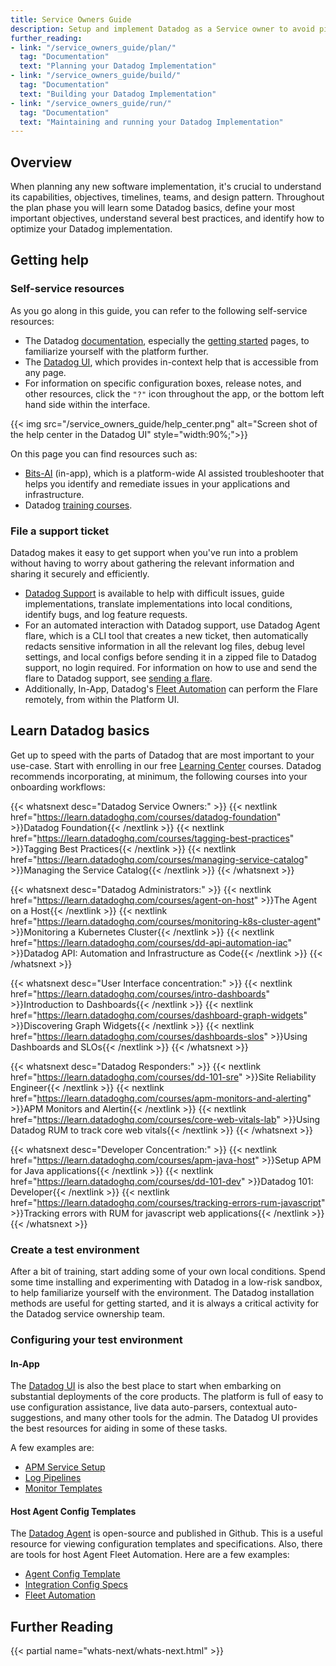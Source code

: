 ```yaml
---
title: Service Owners Guide
description: Setup and implement Datadog as a Service owner to avoid pit-falls down the road
further_reading:
- link: "/service_owners_guide/plan/"
  tag: "Documentation"
  text: "Planning your Datadog Implementation"
- link: "/service_owners_guide/build/"
  tag: "Documentation"
  text: "Building your Datadog Implementation"
- link: "/service_owners_guide/run/"
  tag: "Documentation"
  text: "Maintaining and running your Datadog Implementation"
---
```


## Overview

When planning any new software implementation, it's crucial to understand its capabilities, objectives, timelines, teams, and design pattern. Throughout the plan phase you will learn some Datadog basics, define your most important objectives, understand several best practices, and identify how to optimize your Datadog implementation. 

## Getting help

### Self-service resources

As you go along in this guide, you can refer to the following self-service resources:

* The Datadog [documentation][1], especially the [getting started][2] pages, to familiarize yourself with the platform further.  
* The [Datadog UI][3], which provides in-context help that is accessible from any page.
* For information on specific configuration boxes, release notes, and other resources, click the `"?"` icon throughout the app, or the bottom left hand side within the interface.

{{< img src="/service_owners_guide/help_center.png" alt="Screen shot of the help center in the Datadog UI" style="width:90%;">}}

On this page you can find resources such as:

* [Bits-AI][4] (in-app), which is a platform-wide AI assisted troubleshooter that helps you identify and remediate issues in your applications and infrastructure.  
* Datadog [training courses](#learn-datadog-basics).

### File a support ticket

Datadog makes it easy to get support when you've run into a problem without having to worry about gathering the relevant information and sharing it securely and efficiently.

* [Datadog Support][5] is available to help with difficult issues, guide implementations, translate implementations into local conditions, identify bugs, and log feature requests.  
* For an automated interaction with Datadog support, use Datadog Agent flare, which is a CLI tool that creates a new ticket, then automatically redacts sensitive information in all the relevant log files, debug level settings, and local configs before sending it in a zipped file to Datadog support, no login required. For information on how to use and send the flare to Datadog support, see [sending a flare][6].  
* Additionally, In-App, Datadog's [Fleet Automation][7] can perform the Flare remotely, from within the Platform UI.

## Learn Datadog basics

Get up to speed with the parts of Datadog that are most important to your use-case. Start with enrolling in our free [Learning Center][1] courses. Datadog recommends incorporating, at minimum, the following courses into your onboarding workflows:

{{< whatsnext desc="Datadog Service Owners:" >}}
    {{< nextlink href="https://learn.datadoghq.com/courses/datadog-foundation" >}}Datadog Foundation{{< /nextlink >}}
    {{< nextlink href="https://learn.datadoghq.com/courses/tagging-best-practices" >}}Tagging Best Practices{{< /nextlink >}}
    {{< nextlink href="https://learn.datadoghq.com/courses/managing-service-catalog" >}}Managing the Service Catalog{{< /nextlink >}}
{{< /whatsnext >}}

{{< whatsnext desc="Datadog Administrators:" >}}
    {{< nextlink href="https://learn.datadoghq.com/courses/agent-on-host" >}}The Agent on a Host{{< /nextlink >}}
    {{< nextlink href="https://learn.datadoghq.com/courses/monitoring-k8s-cluster-agent" >}}Monitoring a Kubernetes Cluster{{< /nextlink >}}
    {{< nextlink href="https://learn.datadoghq.com/courses/dd-api-automation-iac" >}}Datadog API: Automation and Infrastructure as Code{{< /nextlink >}}
{{< /whatsnext >}}

{{< whatsnext desc="User Interface concentration:" >}}
    {{< nextlink href="https://learn.datadoghq.com/courses/intro-dashboards" >}}Introduction to Dashboards{{< /nextlink >}}
    {{< nextlink href="https://learn.datadoghq.com/courses/dashboard-graph-widgets" >}}Discovering Graph Widgets{{< /nextlink >}}
    {{< nextlink href="https://learn.datadoghq.com/courses/dashboards-slos" >}}Using Dashboards and SLOs{{< /nextlink >}}
{{< /whatsnext >}}

{{< whatsnext desc="Datadog Responders:" >}}
    {{< nextlink href="https://learn.datadoghq.com/courses/dd-101-sre" >}}Site Reliability Engineer{{< /nextlink >}}
    {{< nextlink href="https://learn.datadoghq.com/courses/apm-monitors-and-alerting" >}}APM Monitors and Alertin{{< /nextlink >}}
    {{< nextlink href="https://learn.datadoghq.com/courses/core-web-vitals-lab" >}}Using Datadog RUM to track core web vitals{{< /nextlink >}}
{{< /whatsnext >}}

{{< whatsnext desc="Developer Concentration:" >}}
    {{< nextlink href="https://learn.datadoghq.com/courses/apm-java-host" >}}Setup APM for Java applications{{< /nextlink >}}
    {{< nextlink href="https://learn.datadoghq.com/courses/dd-101-dev" >}}Datadog 101: Developer{{< /nextlink >}}
    {{< nextlink href="https://learn.datadoghq.com/courses/tracking-errors-rum-javascript" >}}Tracking errors with RUM for javascript web applications{{< /nextlink >}}
{{< /whatsnext >}}

### Create a test environment

After a bit of training, start adding some of your own local conditions. Spend some time installing and experimenting with Datadog in a low-risk sandbox, to help familiarize yourself with the environment. The Datadog installation methods are useful for getting started, and it is always a critical activity for the Datadog service ownership team.  

### Configuring your test environment

#### In-App

The [Datadog UI][8] is also the best place to start when embarking on substantial deployments of the core products. The platform is full of easy to use configuration assistance, live data auto-parsers, contextual auto-suggestions, and many other tools for the admin. The Datadog UI provides the best resources for aiding in some of these tasks. 

A few examples are:

* [APM Service Setup][9]   
* [Log Pipelines][8]   
* [Monitor Templates][10] 

#### Host Agent Config Templates

The [Datadog Agent][2] is open-source and published in Github. This is a useful resource for viewing configuration templates and specifications. Also, there are tools for host Agent Fleet Automation. Here are a few examples:

* [Agent Config Template][3]   
* [Integration Config Specs][4]   
* [Fleet Automation][5]


## Further Reading

{{< partial name="whats-next/whats-next.html" >}}


[1]: https://learn.datadoghq.com/
[2]: https://github.com/DataDog/datadog-agent
[3]: https://github.com/DataDog/datadog-agent/blob/main/pkg/config/config\_template.yaml
[4]: https://github.com/DataDog/integrations-core
[5]: https://app.datadoghq.com/fleet
[6]: https://docs.datadoghq.com/getting\_started/tagging/unified\_service\_tagging/
[7]: https://docs.datadoghq.com/getting\_started/tagging/
[8]: https://app.datadoghq.com/logs/pipelines/pipeline/add
[9]: https://app.datadoghq.com/apm/service-setup
[10]: https://app.datadoghq.com/monitors/recommended
